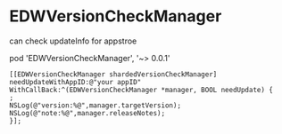 # EDWVersionCheckManager

can check updateInfo for appstroe

pod 'EDWVersionCheckManager', '~> 0.0.1'

```objc
[[EDWVersionCheckManager shardedVersionCheckManager] needUpdateWithAppID:@"your appID" WithCallBack:^(EDWVersionCheckManager *manager, BOOL needUpdate) {
;
NSLog(@"version:%@",manager.targetVersion);
NSLog(@"note:%@",manager.releaseNotes);
}];
```
